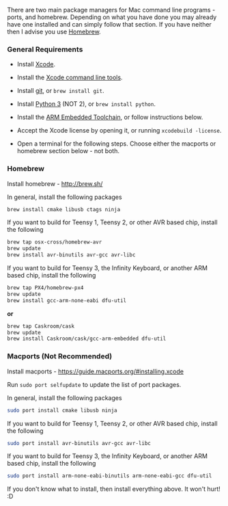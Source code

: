 There are two main package managers for Mac command line programs - ports, and homebrew. Depending on what you have done you may already have one installed and can simply follow that section. If you have neither then I advise you use [Homebrew](https://brew.sh/).

### General Requirements

- Install [Xcode](https://itunes.apple.com/us/app/xcode/id497799835).
- Install the [Xcode command line tools](https://developer.apple.com/downloads/index.action).
- Install [git](http://git-scm.com/downloads), or `brew install git`.
- Install [Python 3](https://www.python.org/downloads/) (NOT 2), or `brew install python`.
- Install the [ARM Embedded Toolchain](https://launchpad.net/gcc-arm-embedded), or follow instructions below.

- Accept the Xcode license by opening it, or running `xcodebuild -license`.
- Open a terminal for the following steps. Choose either the macports or homebrew section below - not both.

### Homebrew

Install homebrew - http://brew.sh/

In general, install the following packages

```bash
brew install cmake libusb ctags ninja
```

If you want to build for Teensy 1, Teensy 2, or other AVR based chip, install the following

```bash
brew tap osx-cross/homebrew-avr
brew update
brew install avr-binutils avr-gcc avr-libc
```

If you want to build for Teensy 3, the Infinity Keyboard, or another ARM based chip, install the following

```bash
brew tap PX4/homebrew-px4
brew update
brew install gcc-arm-none-eabi dfu-util
```

**or**

```bash
brew tap Caskroom/cask
brew update
brew install Caskroom/cask/gcc-arm-embedded dfu-util
```

### Macports (Not Recommended)

Install macports - https://guide.macports.org/#installing.xcode

Run `sudo port selfupdate` to update the list of port packages.

In general, install the following packages

```bash
sudo port install cmake libusb ninja
```

If you want to build for Teensy 1, Teensy 2, or other AVR based chip, install the following

```bash
sudo port install avr-binutils avr-gcc avr-libc
```

If you want to build for Teensy 3, the Infinity Keyboard, or another ARM based chip, install the following

```bash
sudo port install arm-none-eabi-binutils arm-none-eabi-gcc dfu-util
```

If you don't know what to install, then install everything above. It won't hurt! :D
